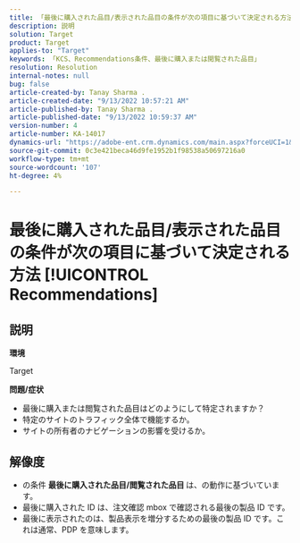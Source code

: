 ```yaml
---
title: 「最後に購入された品目/表示された品目の条件が次の項目に基づいて決定される方法 [!UICONTROL Recommendations]"
description: 説明
solution: Target
product: Target
applies-to: "Target"
keywords: 「KCS、Recommendations条件、最後に購入または閲覧された品目」
resolution: Resolution
internal-notes: null
bug: false
article-created-by: Tanay Sharma .
article-created-date: "9/13/2022 10:57:21 AM"
article-published-by: Tanay Sharma .
article-published-date: "9/13/2022 10:59:37 AM"
version-number: 4
article-number: KA-14017
dynamics-url: "https://adobe-ent.crm.dynamics.com/main.aspx?forceUCI=1&pagetype=entityrecord&etn=knowledgearticle&id=99a986d1-5233-ed11-9db1-002248086735"
source-git-commit: 0c3e421beca46d9fe1952b1f98538a50697216a0
workflow-type: tm+mt
source-wordcount: '107'
ht-degree: 4%

---
```


# 最後に購入された品目/表示された品目の条件が次の項目に基づいて決定される方法 [!UICONTROL Recommendations]

## 説明


<b>環境</b>

Target



<b>問題/症状</b>

- 最後に購入または閲覧された品目はどのようにして特定されますか？
- 特定のサイトのトラフィック全体で機能するか。
- サイトの所有者のナビゲーションの影響を受けるか。





## 解像度


- の条件 <b>最後に購入された品目/閲覧された品目 </b>は、の動作に基づいています。
- 最後に購入された ID は、注文確認 mbox で確認される最後の製品 ID です。
- 最後に表示されたのは、製品表示を増分するための最後の製品 ID です。これは通常、PDP を意味します。

